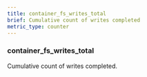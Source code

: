 ```yaml
---
title: container_fs_writes_total
brief: Cumulative count of writes completed
metric_type: counter
---
```

### container_fs_writes_total

Cumulative count of writes completed.